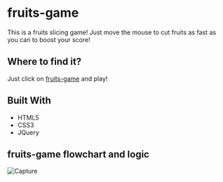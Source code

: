 # fruits-game

This is a fruits slicing game! Just move the mouse to cut fruits as fast as you can to boost your score! 

## Where to find it?

Just click on [fruits-game](https://innawebdev.offyoucode.co.uk/fruits-game/) and play! 

## Built With

<ul>
  <li>HTML5</li>
  <li>CSS3</li>
  <li>JQuery</li>
</ul>

## fruits-game flowchart and logic

![Capture](https://user-images.githubusercontent.com/25894229/67115014-36a51180-f1ab-11e9-959c-6ded189468f0.PNG)
